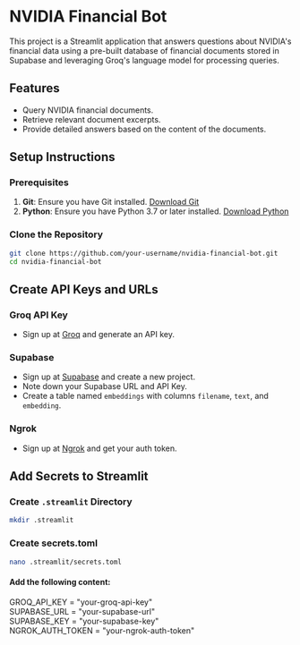 # NVIDIA Financial Bot

This project is a Streamlit application that answers questions about NVIDIA's financial data using a pre-built database of financial documents stored in Supabase and leveraging Groq's language model for processing queries.

## Features
- Query NVIDIA financial documents.
- Retrieve relevant document excerpts.
- Provide detailed answers based on the content of the documents.

## Setup Instructions

### Prerequisites

1. **Git**: Ensure you have Git installed. [Download Git](https://git-scm.com/downloads)
2. **Python**: Ensure you have Python 3.7 or later installed. [Download Python](https://www.python.org/downloads/)

### Clone the Repository

```bash
git clone https://github.com/your-username/nvidia-financial-bot.git
cd nvidia-financial-bot
```

## Create API Keys and URLs

### Groq API Key
- Sign up at [Groq](https://groq.com/) and generate an API key.

### Supabase
- Sign up at [Supabase](https://supabase.com/) and create a new project.
- Note down your Supabase URL and API Key.
- Create a table named `embeddings` with columns `filename`, `text`, and `embedding`.

### Ngrok
- Sign up at [Ngrok](https://ngrok.com/) and get your auth token.

## Add Secrets to Streamlit

### Create `.streamlit` Directory
```bash
mkdir .streamlit
```

### Create secrets.toml
```bash
nano .streamlit/secrets.toml
```
#### Add the following content:
GROQ_API_KEY = "your-groq-api-key" </br>
SUPABASE_URL = "your-supabase-url" </br>
SUPABASE_KEY = "your-supabase-key" </br>
NGROK_AUTH_TOKEN = "your-ngrok-auth-token" </br>

